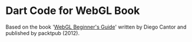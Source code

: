 # Dart Code for WebGL Book

Based on the book '[WebGL Beginner's Guide](https://www.packtpub.com/game-development/webgl-beginners-guide)' written by Diego Cantor and published by packtpub (2012).
